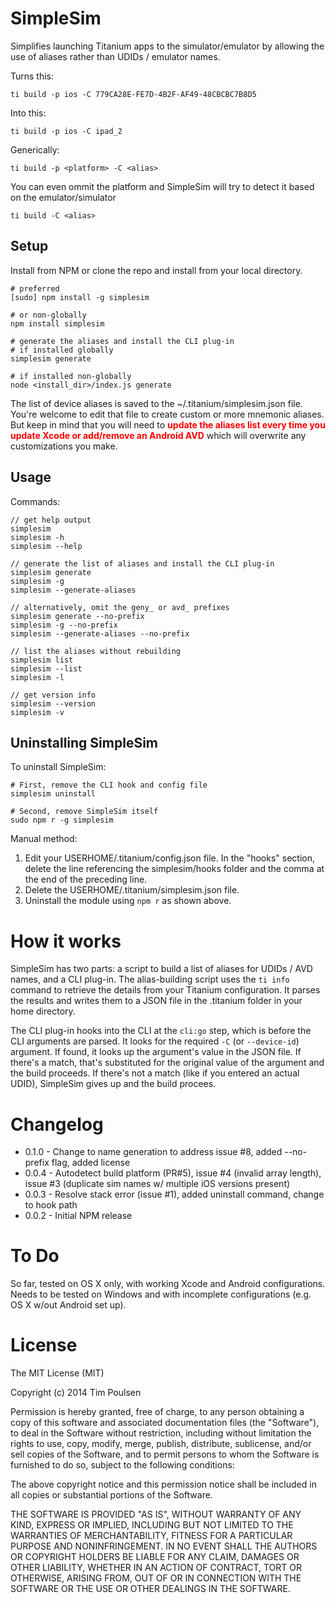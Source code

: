 # SimpleSim

Simplifies launching Titanium apps to the simulator/emulator by allowing the use of aliases rather than UDIDs / emulator names.

Turns this:

```shell
ti build -p ios -C 779CA28E-FE7D-4B2F-AF49-48CBCBC7B8D5
```

Into this:

```shell
ti build -p ios -C ipad_2
```

Generically:

```shell
ti build -p <platform> -C <alias>
```

You can even ommit the platform and SimpleSim will try to detect it based on the emulator/simulator
```shell
ti build -C <alias>
```



## Setup

Install from NPM or clone the repo and install from your local directory.

```shell
# preferred
[sudo] npm install -g simplesim

# or non-globally
npm install simplesim

# generate the aliases and install the CLI plug-in
# if installed globally
simplesim generate

# if installed non-globally
node <install_dir>/index.js generate
```

The list of device aliases is saved to the ~/.titanium/simplesim.json file. You're welcome to edit that file to create custom or more mnemonic aliases. But keep in mind that you will need to <span style="color:red;">**update the aliases list every time you update Xcode or add/remove an Android AVD**</span> which will overwrite any customizations you make.

## Usage

Commands:

```shell
// get help output
simplesim
simplesim -h
simplesim --help

// generate the list of aliases and install the CLI plug-in
simplesim generate
simplesim -g
simplesim --generate-aliases

// alternatively, omit the geny_ or avd_ prefixes
simplesim generate --no-prefix
simplesim -g --no-prefix
simplesim --generate-aliases --no-prefix

// list the aliases without rebuilding
simplesim list
simplesim --list
simplesim -l

// get version info
simplesim --version
simplesim -v
```

## Uninstalling SimpleSim

To uninstall SimpleSim:

```shell
# First, remove the CLI hook and config file
simplesim uninstall

# Second, remove SimpleSim itself
sudo npm r -g simplesim
```

Manual method:

1. Edit your USERHOME/.titanium/config.json file. In the "hooks" section, delete the line referencing the simplesim/hooks folder and the comma at the end of the preceding line.
2. Delete the USERHOME/.titanium/simplesim.json file.
3. Uninstall the module using `npm r` as shown above.


# How it works

SimpleSim has two parts: a script to build a list of aliases for UDIDs / AVD names, and a CLI plug-in. The alias-building script uses the `ti info` command to retrieve the details from your Titanium configuration. It parses the results and writes them to a JSON file in the .titanium folder in your home directory.

The CLI plug-in hooks into the CLI at the `cli:go` step, which is before the CLI arguments are parsed. It looks for the required `-C` (or `--device-id`) argument. If found, it looks up the argument's value in the JSON file. If there's a match, that's substituted for the original value of the argument and the build proceeds. If there's not a match (like if you entered an actual UDID), SimpleSim gives up and the build procees.

# Changelog

* 0.1.0 - Change to name generation to address issue #8, added --no-prefix flag, added license
* 0.0.4 - Autodetect build platform (PR#5), issue #4 (invalid array length), issue #3 (duplicate sim names w/ multiple iOS versions present)
* 0.0.3 - Resolve stack error (issue #1), added uninstall command, change to hook path
* 0.0.2 - Initial NPM release

# To Do

So far, tested on OS X only, with working Xcode and Android configurations. Needs to be tested on Windows and with incomplete configurations (e.g. OS X w/out Android set up).

# License

The MIT License (MIT)

Copyright (c) 2014 Tim Poulsen

Permission is hereby granted, free of charge, to any person obtaining a copy
of this software and associated documentation files (the "Software"), to deal
in the Software without restriction, including without limitation the rights
to use, copy, modify, merge, publish, distribute, sublicense, and/or sell
copies of the Software, and to permit persons to whom the Software is
furnished to do so, subject to the following conditions:

The above copyright notice and this permission notice shall be included in all
copies or substantial portions of the Software.

THE SOFTWARE IS PROVIDED "AS IS", WITHOUT WARRANTY OF ANY KIND, EXPRESS OR
IMPLIED, INCLUDING BUT NOT LIMITED TO THE WARRANTIES OF MERCHANTABILITY,
FITNESS FOR A PARTICULAR PURPOSE AND NONINFRINGEMENT. IN NO EVENT SHALL THE
AUTHORS OR COPYRIGHT HOLDERS BE LIABLE FOR ANY CLAIM, DAMAGES OR OTHER
LIABILITY, WHETHER IN AN ACTION OF CONTRACT, TORT OR OTHERWISE, ARISING FROM,
OUT OF OR IN CONNECTION WITH THE SOFTWARE OR THE USE OR OTHER DEALINGS IN THE
SOFTWARE.

